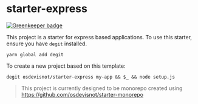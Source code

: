 # starter-express

[![Greenkeeper badge](https://badges.greenkeeper.io/osdevisnot/starter-express.svg)](https://greenkeeper.io/)

This project is a starter for express based applications. To use this starter, ensure you have `degit` installed.

```
yarn global add degit
```

To create a new project based on this template:

```
degit osdevisnot/starter-express my-app && $_ && node setup.js
```

> This project is currently designed to be monorepo created using https://github.com/osdevisnot/starter-monorepo
